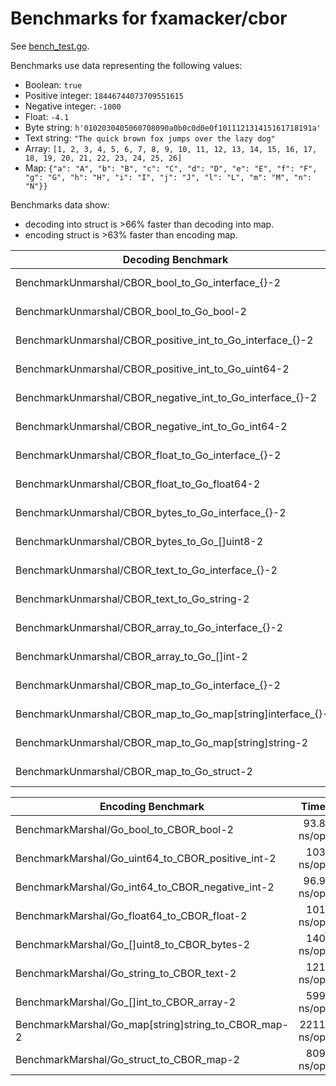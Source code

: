 # Benchmarks for fxamacker/cbor 

See [bench_test.go](bench_test.go).

Benchmarks use data representing the following values:

* Boolean: `true`
* Positive integer: `18446744073709551615`
* Negative integer: `-1000`
* Float: `-4.1`
* Byte string: `h'0102030405060708090a0b0c0d0e0f101112131415161718191a'`
* Text string: `"The quick brown fox jumps over the lazy dog"`
* Array: `[1, 2, 3, 4, 5, 6, 7, 8, 9, 10, 11, 12, 13, 14, 15, 16, 17, 18, 19, 20, 21, 22, 23, 24, 25, 26]`
* Map: `{"a": "A", "b": "B", "c": "C", "d": "D", "e": "E", "f": "F", "g": "G", "h": "H", "i": "I", "j": "J", "l": "L", "m": "M", "n": "N"}}`

Benchmarks data show:
* decoding into struct is >66% faster than decoding into map.
* encoding struct is >63% faster than encoding map.

Decoding Benchmark | Time | Memory | Allocs 
--- | ---: | ---: | ---:
BenchmarkUnmarshal/CBOR_bool_to_Go_interface_{}-2 | 143 ns/op | 16 B/op | 1 allocs/op
BenchmarkUnmarshal/CBOR_bool_to_Go_bool-2 | 89.6 ns/op | 1 B/op | 1 allocs/op
BenchmarkUnmarshal/CBOR_positive_int_to_Go_interface_{}-2 | 166 ns/op | 24 B/op | 2 allocs/op
BenchmarkUnmarshal/CBOR_positive_int_to_Go_uint64-2 | 101 ns/op | 8 B/op | 1 allocs/op
BenchmarkUnmarshal/CBOR_negative_int_to_Go_interface_{}-2 | 167 ns/op | 24 B/op | 2 allocs/op
BenchmarkUnmarshal/CBOR_negative_int_to_Go_int64-2 | 102 ns/op | 8 B/op | 1 allocs/op
BenchmarkUnmarshal/CBOR_float_to_Go_interface_{}-2 | 167 ns/op | 24 B/op | 2 allocs/op
BenchmarkUnmarshal/CBOR_float_to_Go_float64-2 | 101 ns/op | 8 B/op | 1 allocs/op
BenchmarkUnmarshal/CBOR_bytes_to_Go_interface_{}-2 | 214 ns/op | 80 B/op | 3 allocs/op
BenchmarkUnmarshal/CBOR_bytes_to_Go_[]uint8-2 | 187 ns/op | 64 B/op | 2 allocs/op
BenchmarkUnmarshal/CBOR_text_to_Go_interface_{}-2 | 245 ns/op | 80 B/op | 3 allocs/op
BenchmarkUnmarshal/CBOR_text_to_Go_string-2 | 181 ns/op | 64 B/op | 2 allocs/op
BenchmarkUnmarshal/CBOR_array_to_Go_interface_{}-2 |1121 ns/op | 672 B/op | 29 allocs/op
BenchmarkUnmarshal/CBOR_array_to_Go_[]int-2 | 1087 ns/op | 272 B/op | 3 allocs/op
BenchmarkUnmarshal/CBOR_map_to_Go_interface_{}-2 | 3093 ns/op | 1421 B/op | 30 allocs/op
BenchmarkUnmarshal/CBOR_map_to_Go_map[string]interface_{}-2 | 3936 ns/op | 964 B/op | 19 allocs/op
BenchmarkUnmarshal/CBOR_map_to_Go_map[string]string-2 | 2708 ns/op | 740 B/op | 5 allocs/op
BenchmarkUnmarshal/CBOR_map_to_Go_struct-2 | 1324 ns/op| 224 B/op | 2 allocs/op

Encoding Benchmark | Time | Memory | Allocs 
--- | ---: | ---: | ---:
BenchmarkMarshal/Go_bool_to_CBOR_bool-2 | 93.8 ns/op	| 1 B/op | 1 allocs/op
BenchmarkMarshal/Go_uint64_to_CBOR_positive_int-2 | 103 ns/op | 16 B/op | 1 allocs/op
BenchmarkMarshal/Go_int64_to_CBOR_negative_int-2 | 96.9 ns/op | 3 B/op | 1 allocs/op
BenchmarkMarshal/Go_float64_to_CBOR_float-2 | 101 ns/op	| 16 B/op | 1 allocs/op
BenchmarkMarshal/Go_[]uint8_to_CBOR_bytes-2 | 140 ns/op | 32 B/op	| 1 allocs/op
BenchmarkMarshal/Go_string_to_CBOR_text-2 | 121 ns/op | 48 B/op | 1 allocs/op
BenchmarkMarshal/Go_[]int_to_CBOR_array-2 | 599 ns/op | 32 B/op	| 1 allocs/op
BenchmarkMarshal/Go_map[string]string_to_CBOR_map-2 | 2211 ns/op | 576 B/op | 28 allocs/op
BenchmarkMarshal/Go_struct_to_CBOR_map-2 | 809 ns/op | 64 B/op | 1 allocs/op
